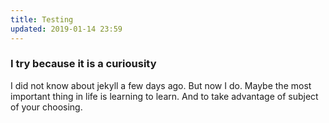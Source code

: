 ```yaml
---
title: Testing
updated: 2019-01-14 23:59
---
```


### I try because it is a curiousity

I did not know about jekyll a few days ago.  But now I do.
Maybe the most important thing in life is learning to learn.
And to take advantage of subject of your choosing.
